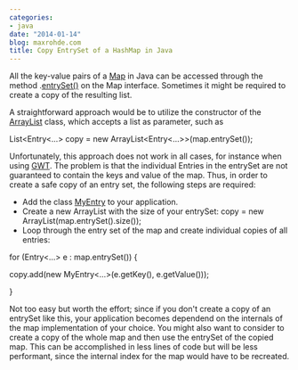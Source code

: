 ```yaml
---
categories:
- java
date: "2014-01-14"
blog: maxrohde.com
title: Copy EntrySet of a HashMap in Java
---
```


All the key-value pairs of a [Map](http://docs.oracle.com/javase/7/docs/api/java/util/Map.html) in Java can be accessed through the method .[entrySet()](<http://docs.oracle.com/javase/7/docs/api/java/util/Map.html#entrySet()>) on the Map interface. Sometimes it might be required to create a copy of the resulting list.

A straightforward approach would be to utilize the constructor of the [ArrayList](http://docs.oracle.com/javase/7/docs/api/java/util/ArrayList.html) class, which accepts a list as parameter, such as

List<Entry<...> copy = new ArrayList<Entry<...>>(map.entrySet());

Unfortunately, this approach does not work in all cases, for instance when using [GWT](http://www.gwtproject.org/). The problem is that the individual Entries in the entrySet are not guaranteed to contain the keys and value of the map. Thus, in order to create a safe copy of an entry set, the following steps are required:

- Add the class [MyEntry](http://stackoverflow.com/a/3110644/270662) to your application.
- Create a new ArrayList with the size of your entrySet: copy = new ArrayList(map.entrySet().size());
- Loop through the entry set of the map and create individual copies of all entries:

for (Entry<...> e : map.entrySet()) {

copy.add(new MyEntry<...>(e.getKey(), e.getValue()));

}

Not too easy but worth the effort; since if you don't create a copy of an entrySet like this, your application becomes dependend on the internals of the map implementation of your choice. You might also want to consider to create a copy of the whole map and then use the entrySet of the copied map. This can be accomplished in less lines of code but will be less performant, since the internal index for the map would have to be recreated.